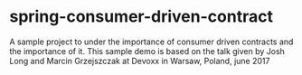 
# spring-consumer-driven-contract
A sample project to under the importance of consumer driven contracts and the importance of it. This sample demo is based on the talk given by Josh Long and Marcin Grzejszczak at Devoxx in Warsaw, Poland, june 2017
